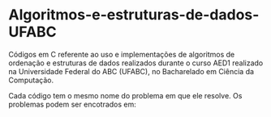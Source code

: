 # Algoritmos-e-estruturas-de-dados-UFABC
Códigos em C referente ao uso e implementações de algoritmos de ordenação e estruturas de dados realizados durante o curso AED1 realizado na Universidade Federal do ABC (UFABC), no Bacharelado em Ciência da Computação.

Cada código tem o mesmo nome do problema em que ele resolve.
Os problemas podem ser encotrados em:
